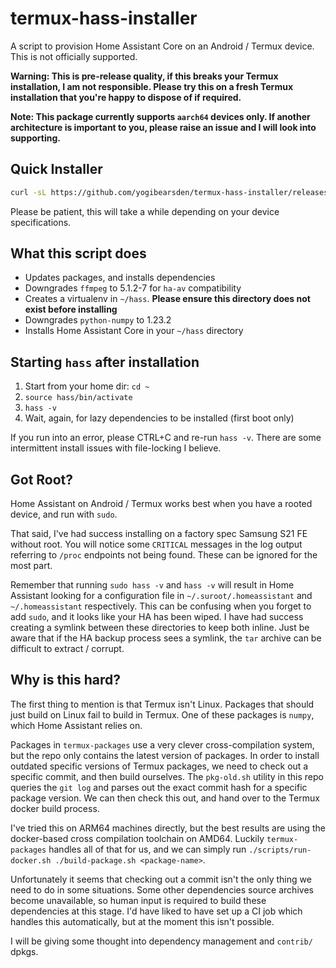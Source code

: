 # termux-hass-installer

A script to provision Home Assistant Core on an Android / Termux device. This is not officially supported.

**Warning: This is pre-release quality, if this breaks your Termux installation, I am not responsible. Please try this on a fresh Termux installation that you're happy to dispose of if required.**

**Note: This package currently supports `aarch64` devices only. If another architecture is important to you, please raise an issue and I will look into supporting.**

## Quick Installer

```bash
curl -sL https://github.com/yogibearsden/termux-hass-installer/releases/download/v2023.4.4-alpha.3/remote-install.sh | bash
```

Please be patient, this will take a while depending on your device specifications.

## What this script does

- Updates packages, and installs dependencies
- Downgrades `ffmpeg` to 5.1.2-7 for `ha-av` compatibility
- Creates a virtualenv in `~/hass`. **Please ensure this directory does not exist before installing**
- Downgrades `python-numpy` to 1.23.2
- Installs Home Assistant Core in your `~/hass` directory

## Starting `hass` after installation

1. Start from your home dir: `cd ~`
1. `source hass/bin/activate`
1. `hass -v`
1. Wait, again, for lazy dependencies to be installed (first boot only)

If you run into an error, please CTRL+C and re-run `hass -v`. There are some intermittent install issues with file-locking I believe.

## Got Root?

Home Assistant on Android / Termux works best when you have a rooted device, and run with `sudo`.

That said, I've had success installing on a factory spec Samsung S21 FE without root. You will notice some `CRITICAL` messages in the log output referring to `/proc` endpoints not being found. These can be ignored for the most part.

Remember that running `sudo hass -v` and `hass -v` will result in Home Assistant looking for a configuration file in `~/.suroot/.homeassistant` and `~/.homeassistant` respectively. This can be confusing when you forget to add `sudo`, and it looks like your HA has been wiped. I have had success creating a symlink between these directories to keep both inline. Just be aware that if the HA backup process sees a symlink, the `tar` archive can be difficult to extract / corrupt.

## Why is this hard?

The first thing to mention is that Termux isn't Linux. Packages that should just build on Linux fail to build in Termux. One of these packages is `numpy`, which Home Assistant relies on.

Packages in `termux-packages` use a very clever cross-compilation system, but the repo only contains the latest version of packages. In order to install outdated specific versions of Termux packages, we need to check out a specific commit, and then build ourselves. The `pkg-old.sh` utility in this repo queries the `git log` and parses out the exact commit hash for a specific package version. We can then check this out, and hand over to the Termux docker build process.

I've tried this on ARM64 machines directly, but the best results are using the docker-based cross compilation toolchain on AMD64. Luckily `termux-packages` handles all of that for us, and we can simply run `./scripts/run-docker.sh ./build-package.sh <package-name>`.

Unfortunately it seems that checking out a commit isn't the only thing we need to do in some situations. Some other dependencies source archives become unavailable, so human input is required to build these dependencies at this stage. I'd have liked to have set up a CI job which handles this automatically, but at the moment this isn't possible.

I will be giving some thought into dependency management and `contrib/` dpkgs.

